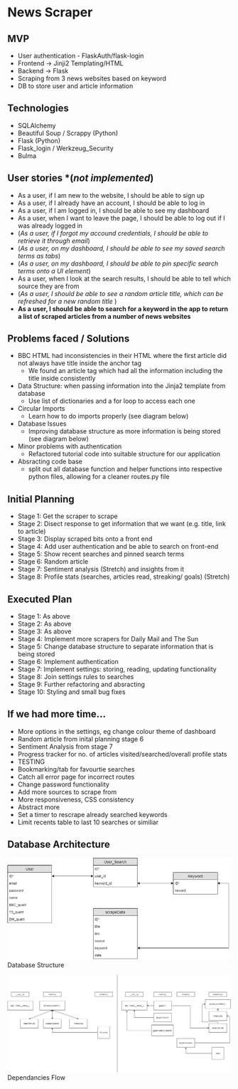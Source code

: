 # News Scraper

## MVP
- User authentication - FlaskAuth/flask-login
- Frontend -> Jinji2 Templating/HTML
- Backend -> Flask 
- Scraping from 3 news websites based on keyword 
- DB to store user and article information 

## Technologies
- SQLAlchemy
- Beautiful Soup / Scrappy (Python)
- Flask (Python) 
- Flask_login / Werkzeug_Security
- Bulma

## User stories *(*not implemented*)
- As a user, if I am new to the website, I should be able to sign up
- As a user, if I already have an account, I should be able to log in
- As a user, if I am logged in, I should be able to see my dashboard 
- As a user, when I want to leave the page, I should be able to log out if I was already logged in
- (*As a user, if I forgot my accound credentials, I should be able to retrieve it through email*)
- (*As a user, on my dashboard, I should be able to see my saved search terms as tabs*)
- (*As a user, on my dashboard, I should be able to pin specific search terms onto a UI element*)
- As a user, when I look at the search results, I should be able to tell which source they are from 
- (*As a user, I should be able to see a random article title, which can be refreshed for a new random title* )
- __As a user, I should be able to search for a keyword in the app to return a list of scraped articles from a number of news websites__

## Problems faced / Solutions
- BBC HTML had inconsistencies in their HTML where the first article did not always have title inside the anchor tag
    - We found an article tag which had all the information including the title inside consistently 
- Data Structure: when passing information into the Jinja2 template from database
    - Use list of dictionaries and a for loop to access each one
- Circular Imports
    - Learn how to do imports properly (see diagram below)
- Database Issues
    - Improving database structure as more information is being stored (see diagram below)
- Minor problems with authentication
    - Refactored tutorial code into suitable structure for our application
- Absracting code base
    - split out all database function and helper functions into respective python files, allowing for a cleaner routes.py file


## Initial Planning 
- Stage 1: Get the scraper to scrape
- Stage 2: Disect response to get information that we want (e.g. title, link to article)
- Stage 3: Display scraped bits onto a front end 
- Stage 4: Add user authentication and be able to search on front-end
- Stage 5: Show recent searches and pinned search terms
- Stage 6: Random article 
- Stage 7: Sentiment analysis (Stretch) and insights from it 
- Stage 8: Profile stats (searches, articles read, streaking/ goals) (Stretch) 

## Executed Plan
- Stage 1: As above
- Stage 2: As above
- Stage 3: As above
- Stage 4: Implement more scrapers for Daily Mail and The Sun
- Stage 5: Change database structure to separate information that is being stored
- Stage 6: Implement authentication
- Stage 7: Implement settings: storing, reading, updating functionality
- Stage 8: Join settings rules to searches
- Stage 9: Further refactoring and absracting
- Stage 10: Styling and small bug fixes

## If we had more time...
- More options in the settings, eg change colour theme of dashboard
- Random article from inital planning stage 6
- Sentiment Analysis from stage 7
- Progress tracker for no. of articles visited/searched/overall profile stats
- TESTING
- Bookmarking/tab for favourtie searches
- Catch all error page for incorrect routes
- Change password functionality
- Add more sources to scrape from
- More responsiveness, CSS consistency
- Abstract more
- Set a timer to rescrape already searched keywords
- Limit recents table to last 10 searches or similiar

## Database Architecture
![Github logo](db_diagram.png) <br>
Database Structure

![Github logo](dependancies.jpg) <br>
Dependancies Flow
